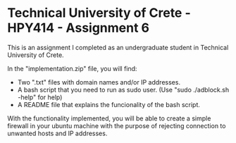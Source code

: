 # Technical University of Crete - HPY414 - Assignment 6
This is an assignment I completed as an undergraduate student in Technical University of Crete.

In the "implementation.zip" file, you will find:
- Two ".txt" files with domain names and/or IP addresses.
- A bash script that you need to run as sudo user. (Use "sudo ./adblock.sh -help" for help)
- A README file that explains the funcionality of the bash script.

With the functionality implemented, you will be able to create a simple firewall in your ubuntu machine with the purpose of rejecting connection to unwanted hosts and IP addresses. 
